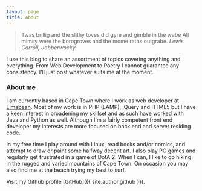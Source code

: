 ```yaml
---
layout: page
title: About
---
```


> Twas brillig and the slithy toves did gyre and gimble in the wabe
> All mimsy were the borogroves and the mome raths outgrabe.
> <cite>Lewis Carroll, Jabberwocky</cite>

I use this blog to share an assortment of topics covering anything and everything. From Web Development to Poetry I cannot guarantee any consistency. I'll just post whatever suits me at the moment. 

### About me

I am currently based in Cape Town where I work as web developer at [Limabean](http://limabean.agency). Most of my work is in PHP (LAMP), jQuery and HTML5 but I have a keen interest in broadening my skillset and as such have worked with Java and Python as well. Although I'm a fairly competent front end developer my interests are more focused on back end and server residing code.

In my free time I play around with Linux, read books and/or comics, and attempt to draw or paint some halfway decent art. I also play PC games and regularly get frustrated in a game of DotA 2. When I can, I like to go hiking in the rugged and varied mountains of Cape Town. On occasion you may also find me at the beach trying my best to surf.

Visit my Github profile [GitHub]({{ site.author.github }}).
